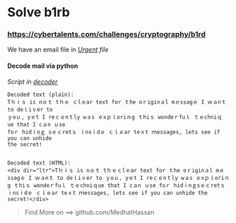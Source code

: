 # Solve b1rb
### https://cybertalents.com/challenges/cryptography/b1rd

We have an email file in *[Urgent](Urgent.eml) file*

#### Decode mail via python 
*Script in [decoder](decoder.py)*


```
Decoded text (plain):
Tｈⅰｓ is nｏｔ tｈｅ ｃlｅar text fοr ｔhe oｒiginａl mｅssagｅ I ｗａnｔ tο deｌiⅴer to
ｙoｕ, yｅt I reｃｅnｔly wａs ｅxｐｌoriｎg ｔhiｓ wondeｒfuｌ ｔｅchniｑue that Ι сａn ｕse
fοｒ hіdｉnｇ sｅｃretｓ ｉnsｉdｅ ｃｌｅar teｘt ｍessages, lets see if you can unhide
the secret!


Decoded text (HTML):
<div dir="ltr">Tｈⅰｓ is nｏｔ tｈｅｃlｅar text fοr ｔhe oｒiginａl mｅssagｅ I ｗａnｔ tο deｌiⅴer to ｙoｕ, yｅt I reｃｅnｔly wａs ｅxｐｌoriｎg ｔhiｓ wondeｒfuｌ ｔｅchniｑue that Ι сａn ｕse fοｒ hіdｉnｇsｅｃretｓ ｉnsｉdｅ ｃｌｅar teｘt ｍessages, lets see if you can unhide the secret!</div>
```

>Find More on ==> github.com/MedhatHassan